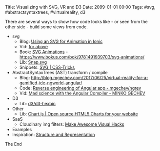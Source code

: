 Title: Visualizing  with SVG, VR and D3
Date: 2099-01-01 00:00
Tags: #svg, #abstractsyntaxtrees, #virtualreality, d3

There are several ways to show how code looks like - or seen from the other side - build some views from code.

* svg
  * Blog: [Using an SVG for Animation in Ionic](https://www.joshmorony.com/using-an-svg-for-animation-in-ionic/)
  * Vid: [for above](https://www.youtube.com/watch?v=XN8nzM3Kbko&feature=youtu.be)
  * Book: [SVG Animations](http://shop.oreilly.com/product/0636920045335.do) - <https://www.bokus.com/bok/9781491939703/svg-animations/>
  * Lib: [Snap.svg](http://snapsvg.io/start/)
  * Snippets: [SVG | CSS-Tricks](https://css-tricks.com/snippets/svg/)
* AbstractSyntaxTrees (AST) transform / compile
  * Blog: <http://blog.mgechev.com/2017/06/25/virtual-reality-for-a-gamified-ide-ngworld-angular/>
  * Code: [Reverse engineering of Angular app - mgechev/ngrev](https://github.com/mgechev/ngrev) 
  * Vid: [Mad science with the Angular Compiler - MINKO GECHEV](https://www.youtube.com/watch?v=_mu6BWsnaPM)
* D3
  * Lib: [d3/d3-hexbin](https://github.com/d3/d3-hexbin)
* Other
  * Lib: [Chart.js | Open source HTML5 Charts for your website](http://www.chartjs.org/)
* SaaS
  * Cloudinary img filters: [Make Awesome Visual Hacks](https://www.reactriot.com/blog/cloudinary-blog-post)
* Examples
 * Inspiration: [Structure and Representation](http://structure-and-representation.com/)

The End